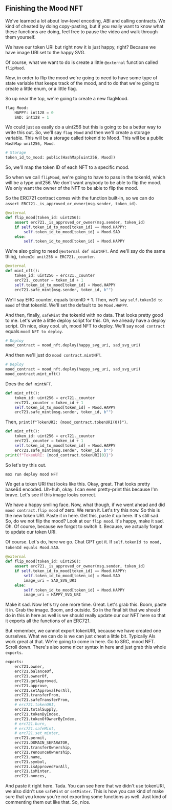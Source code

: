 ## Finishing the Mood NFT

We've learned a lot about low-level encoding, ABI and calling contracts.  We kind of cheated by doing copy-pasting, but if you really want to know what these functions are doing, feel free to pause the video and walk through them yourself. 

We have our token URI but right now it is just happy, right? Because we have image URI set to the happy SVG. 

Of course, what we want to do is create a little `@external` function called `flipMood`. 

Now, in order to flip the mood we're going to need to have some type of state variable that keeps track of the mood, and to do that we're going to create a little enum, or a little flag. 

So up near the top, we're going to create a new flagMood.

```python
flag Mood:
    HAPPY: int128 = 0
    SAD: int128 = 1
```

We could just as easily do a uint256 but this is going to be a better way to write this out. So, we'll say `flag Mood` and then we'll create a storage variable. This will be a storage called tokenId to Mood. This will be a public `HashMap unit256, Mood`.

```python
# Storage
token_id_to_mood: public(HashMap[uint256, Mood])
```

So, we'll map the token ID of each NFT to a specific mood. 

So when we call `flipMood`, we're going to have to pass in the tokenId, which will be a type unit256. We don't want anybody to be able to flip the mood. We only want the owner of the NFT to be able to flip the mood. 

So the ERC721 contract comes with the function built-in, so we can do `assert ERC721._is_approved_or_owner(msg.sender, token_id)`.

```python
@external
def flip_mood(token_id: uint256):
    assert erc721._is_approved_or_owner(msg.sender, token_id)
    if self.token_id_to_mood[token_id] == Mood.HAPPY:
        self.token_id_to_mood[token_id] = Mood.SAD
    else:
        self.token_id_to_mood[token_id] = Mood.HAPPY
```

We're also going to need `@external def mintNFT`. And we'll say do the same thing, `tokenId unit256 = ERC721._counter`. 

```python
@external
def mint_nft():
    token_id: uint256 = erc721._counter
    erc721._counter = token_id + 1
    self.token_id_to_mood[token_id] = Mood.HAPPY
    erc721.safe_mint(msg.sender, token_id, b"")
```

We'll say ERC counter, equals tokenID + 1. Then, we'll say `self.tokenId to mood` of that tokenId. We'll set the default to be `Mood.HAPPY`. 

And then, finally, `safeMint` the tokenId with no data. That looks pretty good to me. Let's write a little deploy script for this. Oh, we already have a deploy script. Oh nice, okay cool. uh, mood NFT to deploy. We'll say `mood contract` equals `mood NFT to deploy`. 

```python
# Deploy
mood_contract = mood_nft.deploy(happy_svg_uri, sad_svg_uri)
```

And then we'll just do `mood contract.mintNFT`.

```python
# Deploy
mood_contract = mood_nft.deploy(happy_svg_uri, sad_svg_uri)
mood_contract.mint_nft()
```

Does the `def mintNFT`.

```python
def mint_nft():
    token_id: uint256 = erc721._counter
    erc721._counter = token_id + 1
    self.token_id_to_mood[token_id] = Mood.HAPPY
    erc721.safe_mint(msg.sender, token_id, b"")
```

Then, `print(f"TokenURI: {mood_contract.tokenURI(0)}")`.

```python
def mint_nft():
    token_id: uint256 = erc721._counter
    erc721._counter = token_id + 1
    self.token_id_to_mood[token_id] = Mood.HAPPY
    erc721.safe_mint(msg.sender, token_id, b"")
print(f"TokenURI: {mood_contract.tokenURI(0)}")
```

So let's try this out. 

```bash
mox run deploy mood NFT
```

We get a token URI that looks like this. Okay, great. That looks pretty base64 encoded. Uh-huh, okay. I can even pretty-print this because I'm brave. Let's see if this image looks correct. 

We have a happy smiling face. Now, what though, if we went ahead and did `mood contract.flip mood` of zero. We reran it. Let's try this now. So this is the new token URI. Paste it in here. Get this, paste it up here. It's still sad. So, do we not flip the mood? Look at our `flip mood`. It's happy, make it sad. Oh. Of course, because we forgot to switch it. Because, we actually forgot to update our token URI. 

Of course.  Let's do, here we go. Chat GPT got it. If `self.tokenId to mood, tokenId equals Mood.SAD`. 

```python
@external
def flip_mood(token_id: uint256):
    assert erc721._is_approved_or_owner(msg.sender, token_id)
    if self.token_id_to_mood[token_id] == Mood.HAPPY:
        self.token_id_to_mood[token_id] = Mood.SAD
        image_uri = SAD_SVG_URI
    else:
        self.token_id_to_mood[token_id] = Mood.HAPPY
        image_uri = HAPPY_SVG_URI
```

Make it sad. Now let's try one more time. Great. Let's grab this. Boom, paste it in. Grab the image. Boom, and outside. So in the final bit that we should do in this in here as well is we should really update our our NFT here so that it exports all the functions of an ERC721.

But remember, we cannot export tokenURI, because we have created one ourselves. What we can do is we can just cheat a little bit. Typically AIs work great at that.  We're going to come in here. Go to SRC, mood NFT. Scroll down. There's also some nicer syntax in here and just grab this whole `exports`. 

```python
exports:
    erc721.owner,
    erc721.balanceOf,
    erc721.ownerOf,
    erc721.getApproved,
    erc721.approve,
    erc721.setApprovalForAll,
    erc721.transferFrom,
    erc721.safeTransferFrom,
    # erc721.tokenURI,
    erc721.totalSupply,
    erc721.tokenByIndex,
    erc721.tokenOfOwnerByIndex,
    # erc721.burn,
    # erc721.safeMint,
    # erc721.set_minter,
    erc721.permit,
    erc721.DOMAIN_SEPARATOR,
    erc721.transferOwnership,
    erc721.renounceOwnership,
    erc721.name,
    erc721.symbol,
    erc721.isApprovedForAll,
    erc721.isMinter,
    erc721.nonces,
```

And paste it right here. Tada. You can see here that we didn't use tokenURI, we also didn't use `safeMint` or `setMinter`. This is how you can kind of make sure that you know you're not exporting some functions as well. Just kind of commenting them out like that. So, nice. 
